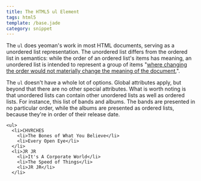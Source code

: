 ```yaml
---
title: The HTML5 ul Element
tags: html5
template: /base.jade
category: snippet
---
```


The `ul` does yeoman's work in most HTML documents, serving as a unordered list representation. The unordered list differs from the ordered list in semantics: while the order of an ordered list's items has meaning, an unordered list is intended to represent a group of items "[where changing the order would not materially change the meaning of the document.](http://www.w3.org/TR/html5/grouping-content.html#the-ul-element)".

The `ul` doesn't have a whole lot of options. Global attributes apply, but beyond that there are no other special attributes. What is worth noting is that unordered lists can contain other unordered lists as well as ordered lists. For instance, this list of bands and albums. The bands are presented in no particular order, while the albums are presented as ordered lists, because they're in order of their release date.

```
<ul>
  <li>CHVRCHES
    <li>The Bones of What You Believe</li>
    <li>Every Open Eye</li>
  </li>
  <li>JR JR
    <li>It's A Corporate World</li>
    <li>The Speed of Things</li>
    <li>JR JR</li>
  </li>
```
